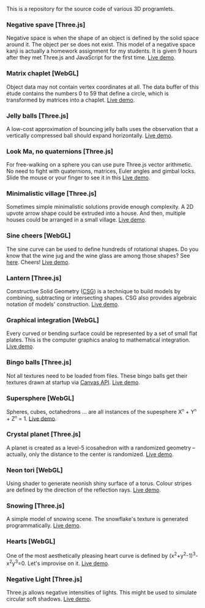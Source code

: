This is a repository for the source code of various 3D programlets.

### Negative spave [Three.js]
Negative space is when the shape of an object is defined by the solid space around it. The object per se does not exist. This model of a negative space kanji is actually a homework assignment for my students. It is given 9 hours after they met Three.js and JavaScript for the first time. [Live demo](threejs/negative-space.html). 

### Matrix chaplet [WebGL]
Object data may not contain vertex coordinates at all. The data buffer of this étude contains the numbers 0 to 59 that define a circle, which is transformed by matrices into a chaplet. [Live demo](webgl/matrix-chaplet.html). 

### Jelly balls [Three.js]
A low-cost approximation of bouncing jelly balls uses the observation that a vertically compressed ball should expand horizontally. [Live demo](threejs/jelly-balls.html). 

### Look Ma, no quaternions [Three.js]
For free-walking on a sphere you can use pure Three.js vector arithmetic. No need to fight with quaternions, matrices, Euler angles and gimbal locks. Slide the mouse or your finger to see it in this [Live demo](threejs/look-ma-no-quaternions.html). 

### Minimalistic village [Three.js]
Sometimes simple minimalistic solutions provide enough complexity. A 2D upvote arrow shape could be extruded into a house. And then, multiple houses could be arranged in a small village. [Live demo](threejs/minimalistic-village.html). 

### Sine cheers [WebGL]
The sine curve can be used to define hundreds of rotational shapes. Do you know that the wine jug and the wine glass are among those shapes? See [here](webgl/sine-cheers-graph.jpg). Cheers! [Live demo](webgl/sine-cheers.html).

### Lantern [Three.js]
Constructive Solid Geometry ([CSG](https://en.wikipedia.org/wiki/Constructive_solid_geometry)) is a technique to build models by combining, subtracting or intersecting shapes. CSG also provides algebraic notation of models' construction. [Live demo](threejs/lantern.html). 

### Graphical integration [WebGL]
Every curved or bending surface could be represented by a set of small flat plates. This is the computer graphics analog to mathematical integration. [Live demo](webgl/graphical-integration.html).

### Bingo balls [Three.js]
Not all textures need to be loaded from files. These bingo balls get their textures drawn at startup via [Canvas API](https://developer.mozilla.org/en-US/docs/Web/API/Canvas_API). [Live demo](threejs/bingo-balls.html). 

### Supersphere [WebGL]
Spheres, cubes, octahedrons ... are all instances of the supesphere X<sup><small>n</small></sup> + Y<sup><small>n</small></sup> + Z<sup><small>n</small></sup> = 1. [Live demo](webgl/supersphere.html).

### Crystal planet [Three.js]
A planet is created as a level-5 icosahedron with a randomized geometry &ndash; actually, only the distance to the center is randomized. [Live demo](threejs/crystal-planet.html). 

### Neon tori [WebGL]
Using shader to generate neonish shiny surface of a torus. Colour stripes are defined by the direction of the reflection rays. [Live demo](webgl/neon-tori.html).

### Snowing [Three.js]
A simple model of snowing scene. The snowflake's texture is generated programmatically. [Live demo](threejs/snowing.html). 

### Hearts [WebGL]
One of the most aesthetically pleasing heart curve is defined by (x<sup>2</sup>+y<sup>2</sup>-1)<sup>3</sup>-x<sup>2</sup>y<sup>3</sup>=0. Let's improvise on it. [Live demo](webgl/hearts.html).

### Negative Light [Three.js]
Three.js allows negative intensities of lights. This might be used to simulate circular soft shadows. [Live demo](threejs/negative-light.html).

